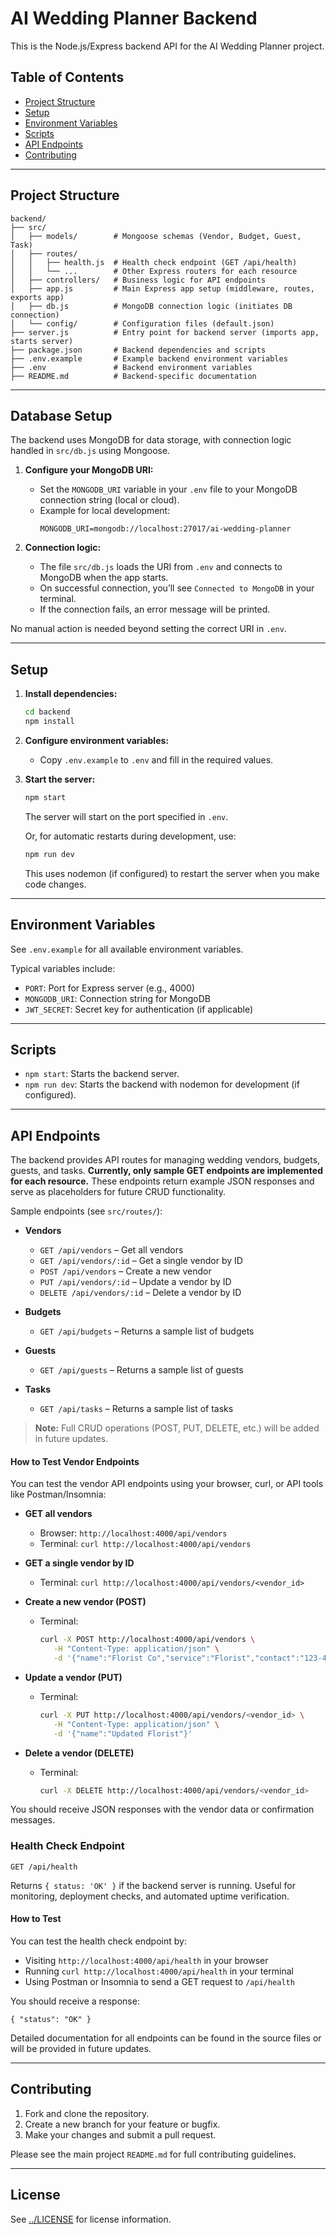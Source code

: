 # AI Wedding Planner Backend

This is the Node.js/Express backend API for the AI Wedding Planner project.

## Table of Contents

- [Project Structure](#project-structure)
- [Setup](#setup)
- [Environment Variables](#environment-variables)
- [Scripts](#scripts)
- [API Endpoints](#api-endpoints)
- [Contributing](#contributing)

---

## Project Structure

```
backend/
├── src/
│   ├── models/        # Mongoose schemas (Vendor, Budget, Guest, Task)
│   ├── routes/
│   │   ├── health.js  # Health check endpoint (GET /api/health)
│   │   └── ...        # Other Express routers for each resource
│   ├── controllers/   # Business logic for API endpoints
│   ├── app.js         # Main Express app setup (middleware, routes, exports app)
│   ├── db.js          # MongoDB connection logic (initiates DB connection)
│   └── config/        # Configuration files (default.json)
├── server.js          # Entry point for backend server (imports app, starts server)
├── package.json       # Backend dependencies and scripts
├── .env.example       # Example backend environment variables
├── .env               # Backend environment variables
├── README.md          # Backend-specific documentation
```

---


## Database Setup

The backend uses MongoDB for data storage, with connection logic handled in `src/db.js` using Mongoose.

1. **Configure your MongoDB URI:**
   - Set the `MONGODB_URI` variable in your `.env` file to your MongoDB connection string (local or cloud).
   - Example for local development:
     ```
     MONGODB_URI=mongodb://localhost:27017/ai-wedding-planner
     ```

2. **Connection logic:**
   - The file `src/db.js` loads the URI from `.env` and connects to MongoDB when the app starts.
   - On successful connection, you’ll see `Connected to MongoDB` in your terminal.
   - If the connection fails, an error message will be printed.

No manual action is needed beyond setting the correct URI in `.env`.

---
## Setup

1. **Install dependencies:**
   ```bash
   cd backend
   npm install
   ```

2. **Configure environment variables:**
   - Copy `.env.example` to `.env` and fill in the required values.

3. **Start the server:**
   ```bash
   npm start
   ```
   The server will start on the port specified in `.env`.

   Or, for automatic restarts during development, use:
   ```bash
   npm run dev
   ```
   This uses nodemon (if configured) to restart the server when you make code changes.

---

## Environment Variables

See `.env.example` for all available environment variables.

Typical variables include:
- `PORT`: Port for Express server (e.g., 4000)
- `MONGODB_URI`: Connection string for MongoDB
- `JWT_SECRET`: Secret key for authentication (if applicable)

---

## Scripts

- `npm start`: Starts the backend server.
- `npm run dev`: Starts the backend with nodemon for development (if configured).

---



## API Endpoints

The backend provides API routes for managing wedding vendors, budgets, guests, and tasks. **Currently, only sample GET endpoints are implemented for each resource.** These endpoints return example JSON responses and serve as placeholders for future CRUD functionality.

Sample endpoints (see `src/routes/`):


- **Vendors**
   - `GET /api/vendors` – Get all vendors
   - `GET /api/vendors/:id` – Get a single vendor by ID
   - `POST /api/vendors` – Create a new vendor
   - `PUT /api/vendors/:id` – Update a vendor by ID
   - `DELETE /api/vendors/:id` – Delete a vendor by ID

- **Budgets**
   - `GET /api/budgets` – Returns a sample list of budgets

- **Guests**
   - `GET /api/guests` – Returns a sample list of guests

- **Tasks**
   - `GET /api/tasks` – Returns a sample list of tasks

> **Note:** Full CRUD operations (POST, PUT, DELETE, etc.) will be added in future updates.


#### How to Test Vendor Endpoints

You can test the vendor API endpoints using your browser, curl, or API tools like Postman/Insomnia:

- **GET all vendors**
   - Browser: `http://localhost:4000/api/vendors`
   - Terminal: `curl http://localhost:4000/api/vendors`

- **GET a single vendor by ID**
   - Terminal: `curl http://localhost:4000/api/vendors/<vendor_id>`

- **Create a new vendor (POST)**
   - Terminal:
      ```sh
      curl -X POST http://localhost:4000/api/vendors \
         -H "Content-Type: application/json" \
         -d '{"name":"Florist Co","service":"Florist","contact":"123-456","email":"florist@example.com"}'
      ```

- **Update a vendor (PUT)**
   - Terminal:
      ```sh
      curl -X PUT http://localhost:4000/api/vendors/<vendor_id> \
         -H "Content-Type: application/json" \
         -d '{"name":"Updated Florist"}'
      ```

- **Delete a vendor (DELETE)**
   - Terminal:
      ```sh
      curl -X DELETE http://localhost:4000/api/vendors/<vendor_id>
      ```

You should receive JSON responses with the vendor data or confirmation messages.

### Health Check Endpoint

`GET /api/health`

Returns `{ status: 'OK' }` if the backend server is running.
Useful for monitoring, deployment checks, and automated uptime verification.

#### How to Test

You can test the health check endpoint by:

- Visiting `http://localhost:4000/api/health` in your browser
- Running `curl http://localhost:4000/api/health` in your terminal
- Using Postman or Insomnia to send a GET request to `/api/health`

You should receive a response:
```
{ "status": "OK" }
```

Detailed documentation for all endpoints can be found in the source files or will be provided in future updates.

---

## Contributing

1. Fork and clone the repository.
2. Create a new branch for your feature or bugfix.
3. Make your changes and submit a pull request.

Please see the main project `README.md` for full contributing guidelines.

---

## License

See [../LICENSE](../LICENSE) for license information.